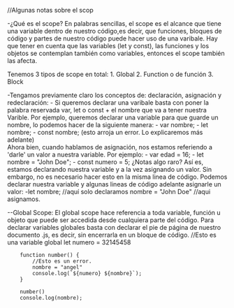 
//Algunas notas sobre el scop

-¿Qué es el scope?
    En palabras sencillas, el scope es el alcance que tiene una variable dentro de nuestro código,es decir, que funciones, bloques de código y partes de nuestro código puede hacer uso de una varibale. Hay que tener en cuenta que las variables (let y const), las funciones y los objetos se contemplan también como variables, entonces el scope también las afecta.

Tenemos 3 tipos de scope en total:
    1. Global
    2. Function o de función
    3. Block 
   
-Tengamos previamente claro los conceptos de: declaración, asignación y redeclaración:
    - Si queremos declarar una varibale basta con poner la palabra reservada var, let o const + el nombre que va a tener nuestra Varible. Por ejemplo, queremos declarar una variable para que guarde un nombre, lo podemos hacer de la siguiente manera:
            - var nombre;
            - let nombre;
            - const nombre; (esto arroja un error. Lo explicaremos más adelante)   
    Ahora bien, cuando hablamos de asignación, nos estamos referiendo a 'darle' un valor a nuestra variable. Por ejemplo:
            - var edad = 16;
            - let nombre = "John Doe";
            - const numero = 5;
    ¿Notas algo raro? Así es, estamos declarando nuestra variable y a la vez asignando un valor. Sin embargo, no es necesario hacer esto en la misma linea de código. Podemos declarar nuestra variable y algunas lineas de código adelante asignarle un valor: 
            -let nombre; //aquí solo declaramos
             nombre = "John Doe" //aqui asignamos.

--Global Scope:
    El global scope hace referencia a toda variable, función u objeto que puede ser accedida desde cualquiera parte del código. Para declarar variables globales basta con declarar el pie de página de nuestro documento .js, es decir, sin encerrarla en un bloque de código.
    //Esto es una variable global
        let numero = 32145458

        function number() {
            //Esto es un error. 
            nombre = "angel"
            console.log(`${numero} ${nombre}`);
        }

        number()
        console.log(nombre);